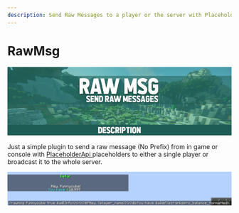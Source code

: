 ```yaml
---
description: Send Raw Messages to a player or the server with PlaceholderApi Support
---
```


# RawMsg

![](<../../.gitbook/assets/title (4).png>)

Just a simple plugin to send a raw message (No Prefix) from in game or console with [PlaceholderApi ](https://www.spigotmc.org/resources/placeholderapi.6245/)placeholders to either a single player or broadcast it to the whole server.



![](../../.gitbook/assets/9930f5c2bc917c159e606b512c09aa76059fcaa2.png)
